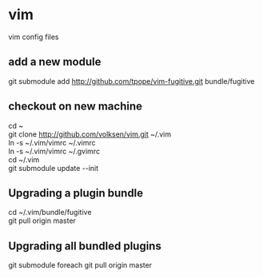 # vim
vim config files

## add a new module
git submodule add http://github.com/tpope/vim-fugitive.git bundle/fugitive

## checkout on new machine
cd ~  
git clone http://github.com/volksen/vim.git ~/.vim  
ln -s ~/.vim/vimrc ~/.vimrc  
ln -s ~/.vim/vimrc ~/.gvimrc  
cd ~/.vim  
git submodule update --init  

## Upgrading a plugin bundle
cd ~/.vim/bundle/fugitive    
git pull origin master    

## Upgrading all bundled plugins    
git submodule foreach git pull origin master

